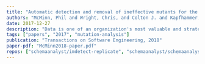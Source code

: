 ```yaml
---
title: "Automatic detection and removal of ineffective mutants for the mutation analysis of relational database schemas"
authors: "McMinn, Phil and Wright, Chris, and Colton J. and Kapfhammer, Gregory M."
date: 2017-12-27
description: "Data is one of an organization's most valuable and strategic assets. Testing the relational database schema, which protects the integrity of this data, is of paramount importance. Mutation analysis is a means of estimating the fault-finding 'strength' of a test suite. As with program mutation, however, relational database schema mutation results in many ineffective mutants that both degrade test suite quality estimates and make mutation analysis more time consuming. This paper presents a taxonomy of ineffective mutants for relational database schemas, summarizing the root causes of ineffectiveness with a series of key patterns evident in database schemas. On the basis of these, we introduce algorithms that automatically detect and remove ineffective mutants. In an experimental study involving the mutation analysis of 34 schemas used with three popular relational database management systems --- HyperSQL, PostgreSQL, and SQLite --- the results show that our algorithms can identify and discard large numbers of ineffective mutants that can account for up to 24% of mutants, leading to a change in mutation score for 33 out of 34 schemas. The tests for seven schemas were found to achieve 100% scores, indicating that they were capable of detecting and killing all non-equivalent mutants.  The results also reveal that the execution cost of mutation analysis may be significantly reduced, especially with 'heavyweight' DBMSs like PostgreSQL."
tags: ["papers", "2017", "mutation-analysis"]
publication: "Transactions on Software Engineering, 2018"
paper-pdf: "McMinn2018-paper.pdf"
repos: ["schemaanalyst/imdetect-replicate", "schemaanalyst/schemaanalyst"]
---
```

